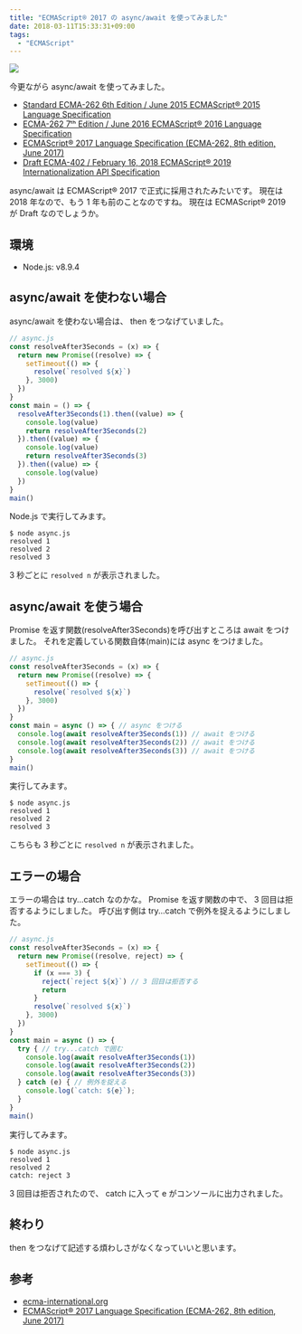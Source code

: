 ```yaml
---
title: "ECMAScript® 2017 の async/await を使ってみました"
date: 2018-03-11T15:33:31+09:00
tags:
  - "ECMAScript"
---
```


![](//nodejs.org/static/images/logo.svg)

<!--more-->

今更ながら async/await を使ってみました。

* [Standard ECMA-262 6th Edition / June 2015 ECMAScript® 2015 Language Specification](https://www.ecma-international.org/ecma-262/6.0/index.html)
* [ECMA-262 7ᵗʰ Edition / June 2016 ECMAScript® 2016 Language Specification](https://www.ecma-international.org/ecma-262/7.0/index.html)
* [ECMAScript® 2017 Language Specification (ECMA-262, 8th edition, June 2017)](https://www.ecma-international.org/ecma-262/8.0/index.html)
* [Draft ECMA-402 / February 16, 2018 ECMAScript® 2019 Internationalization API Specification](https://tc39.github.io/ecma402/)

async/await は ECMAScript® 2017 で正式に採用されたみたいです。
現在は 2018 年なので、もう 1 年も前のことなのですね。
現在は ECMAScript® 2019 が Draft なのでしょうか。

## 環境

* Node.js: v8.9.4

## async/await を使わない場合

async/await を使わない場合は、 then をつなげていました。

```js
// async.js
const resolveAfter3Seconds = (x) => {
  return new Promise((resolve) => {
    setTimeout(() => {
      resolve(`resolved ${x}`)
    }, 3000)
  })
}
const main = () => {
  resolveAfter3Seconds(1).then((value) => {
    console.log(value)
    return resolveAfter3Seconds(2)
  }).then((value) => {
    console.log(value)
    return resolveAfter3Seconds(3)
  }).then((value) => {
    console.log(value)
  })
}
main()
```

Node.js で実行してみます。

```
$ node async.js
resolved 1
resolved 2
resolved 3
```

3 秒ごとに `resolved n` が表示されました。

## async/await を使う場合

Promise を返す関数(resolveAfter3Seconds)を呼び出すところは await をつけました。
それを定義している関数自体(main)には async をつけました。

```js
// async.js
const resolveAfter3Seconds = (x) => {
  return new Promise((resolve) => {
    setTimeout(() => {
      resolve(`resolved ${x}`)
    }, 3000)
  })
}
const main = async () => { // async をつける
  console.log(await resolveAfter3Seconds(1)) // await をつける
  console.log(await resolveAfter3Seconds(2)) // await をつける
  console.log(await resolveAfter3Seconds(3)) // await をつける
}
main()
```

実行してみます。

```
$ node async.js
resolved 1
resolved 2
resolved 3
```

こちらも 3 秒ごとに `resolved n` が表示されました。

## エラーの場合

エラーの場合は try...catch なのかな。
Promise を返す関数の中で、 3 回目は拒否するようにしました。
呼び出す側は try...catch で例外を捉えるようにしました。

```js
// async.js
const resolveAfter3Seconds = (x) => {
  return new Promise((resolve, reject) => {
    setTimeout(() => {
      if (x === 3) {
        reject(`reject ${x}`) // 3 回目は拒否する
        return
      }
      resolve(`resolved ${x}`)
    }, 3000)
  })
}
const main = async () => {
  try { // try...catch で囲む
    console.log(await resolveAfter3Seconds(1))
    console.log(await resolveAfter3Seconds(2))
    console.log(await resolveAfter3Seconds(3))
  } catch (e) { // 例外を捉える
    console.log(`catch: ${e}`);
  }
}
main()
```

実行してみます。

```
$ node async.js
resolved 1
resolved 2
catch: reject 3
```

3 回目は拒否されたので、 catch に入って e がコンソールに出力されました。

## 終わり

then をつなげて記述する煩わしさがなくなっていいと思います。

## 参考

* [ecma-international.org](https://www.ecma-international.org/ecma-262/8.0/index.html#sec-async-function-definitions)
* [ECMAScript® 2017 Language Specification (ECMA-262, 8th edition, June 2017)](https://www.ecma-international.org/ecma-262/8.0/index.html)

